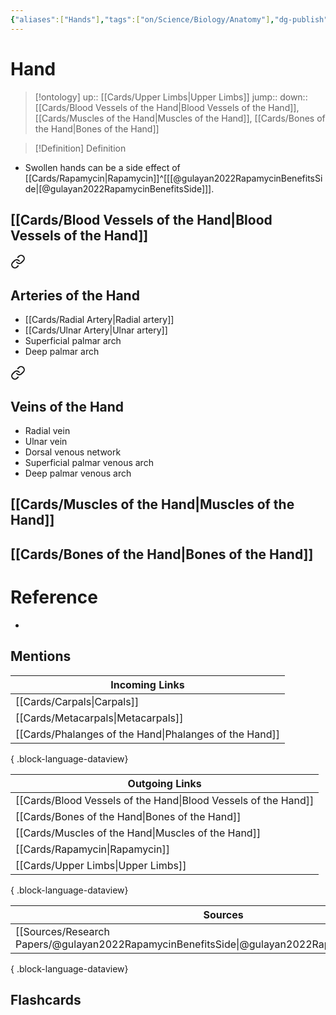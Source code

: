 ```yaml
---
{"aliases":["Hands"],"tags":["on/Science/Biology/Anatomy"],"dg-publish":true,"permalink":"/cards/hand/","dgPassFrontmatter":true}
---
```


# Hand

> [!ontology]
> up:: [[Cards/Upper Limbs\|Upper Limbs]]
> jump:: 
> down:: [[Cards/Blood Vessels of the Hand\|Blood Vessels of the Hand]], [[Cards/Muscles of the Hand\|Muscles of the Hand]], [[Cards/Bones of the Hand\|Bones of the Hand]]

> [!Definition] Definition

- Swollen hands can be a side effect of [[Cards/Rapamycin\|Rapamycin]]^[[[@gulayan2022RapamycinBenefitsSide\|[@gulayan2022RapamycinBenefitsSide]]].
## [[Cards/Blood Vessels of the Hand\|Blood Vessels of the Hand]]

<div class="transclusion internal-embed is-loaded"><a class="markdown-embed-link" href="/cards/blood-vessels-of-the-hand/#arteries-of-the-hand" aria-label="Open link"><svg xmlns="http://www.w3.org/2000/svg" width="24" height="24" viewBox="0 0 24 24" fill="none" stroke="currentColor" stroke-width="2" stroke-linecap="round" stroke-linejoin="round" class="svg-icon lucide-link"><path d="M10 13a5 5 0 0 0 7.54.54l3-3a5 5 0 0 0-7.07-7.07l-1.72 1.71"></path><path d="M14 11a5 5 0 0 0-7.54-.54l-3 3a5 5 0 0 0 7.07 7.07l1.71-1.71"></path></svg></a><div class="markdown-embed">



## Arteries of the Hand

- [[Cards/Radial Artery\|Radial artery]]
- [[Cards/Ulnar Artery\|Ulnar artery]]
- Superficial palmar arch
- Deep palmar arch


</div></div>


<div class="transclusion internal-embed is-loaded"><a class="markdown-embed-link" href="/cards/blood-vessels-of-the-hand/#veins-of-the-hand" aria-label="Open link"><svg xmlns="http://www.w3.org/2000/svg" width="24" height="24" viewBox="0 0 24 24" fill="none" stroke="currentColor" stroke-width="2" stroke-linecap="round" stroke-linejoin="round" class="svg-icon lucide-link"><path d="M10 13a5 5 0 0 0 7.54.54l3-3a5 5 0 0 0-7.07-7.07l-1.72 1.71"></path><path d="M14 11a5 5 0 0 0-7.54-.54l-3 3a5 5 0 0 0 7.07 7.07l1.71-1.71"></path></svg></a><div class="markdown-embed">



## Veins of the Hand

- Radial vein
- Ulnar vein
- Dorsal venous network
- Superficial palmar venous arch
- Deep palmar venous arch


</div></div>


## [[Cards/Muscles of the Hand\|Muscles of the Hand]]

## [[Cards/Bones of the Hand\|Bones of the Hand]]

# Reference

- 

## Mentions

| Incoming Links                                            |
| --------------------------------------------------------- |
| [[Cards/Carpals\|Carpals]]                             |
| [[Cards/Metacarpals\|Metacarpals]]                     |
| [[Cards/Phalanges of the Hand\|Phalanges of the Hand]] |

{ .block-language-dataview}

| Outgoing Links                                                    |
| ----------------------------------------------------------------- |
| [[Cards/Blood Vessels of the Hand\|Blood Vessels of the Hand]] |
| [[Cards/Bones of the Hand\|Bones of the Hand]]                 |
| [[Cards/Muscles of the Hand\|Muscles of the Hand]]             |
| [[Cards/Rapamycin\|Rapamycin]]                                 |
| [[Cards/Upper Limbs\|Upper Limbs]]                             |

{ .block-language-dataview}

| Sources                                                                                             |
| --------------------------------------------------------------------------------------------------- |
| [[Sources/Research Papers/@gulayan2022RapamycinBenefitsSide\|@gulayan2022RapamycinBenefitsSide]] |

{ .block-language-dataview}

## Flashcards